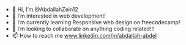 - 👋 Hi, I’m @AbdallahZein12
- 👀 I’m interested in web development!
- 🌱 I’m currently learning Responsive web design on freecodecamp!
- 💞️ I’m looking to collaborate on anything coding related!!!
- 📫 How to reach me www.linkedin.com/in/abdallah-abdel


<!---
AbdallahZein12/AbdallahZein12 is a ✨ special ✨ repository because its `README.md` (this file) appears on your GitHub profile.
You can click the Preview link to take a look at your changes.
--->
